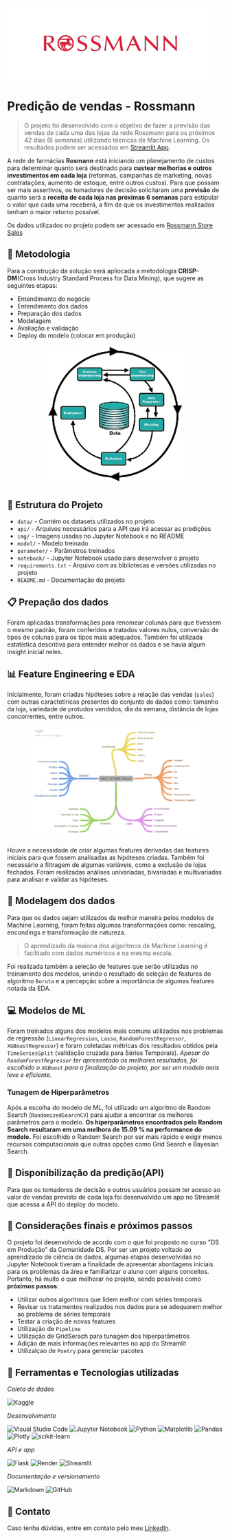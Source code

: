 ![alt text](img/logo.png)

# Predição de vendas - Rossmann

> O projeto foi desenvolvido com o objetivo de fazer a previsão das vendas de cada uma das lojas da rede Rossmann para os próximos 42 dias (6 semanas) utilizando técnicas de Machine Learning. Os resultados podem ser acessados em [Streamlit App](https://approssmann-prediction.streamlit.app/).

A rede de farmácias **Rosmann** está iniciando um planejamento de custos para determinar quanto será destinado para **custear melhorias e outros investimentos em cada loja** (reformas, campanhas de marketing, novas contratações, aumento de estoque, entre outros custos). Para que possam ser mais assertivos, os tomadores de decisão solicitaram uma **previsão** de quanto será a **receita de cada loja nas próximas 6 semanas** para estipular o valor que cada uma receberá, a fim de que os investimentos realizados tenham o maior retorno possível.

Os dados utilizados no projeto podem ser acessado em [Rossmann Store Sales](https://www.kaggle.com/competitions/rossmann-store-sales/data)

## 📄 Metodologia

Para a construção da solução será apliocada a metodologia **CRISP-DM**(Cross Industry Standard Process for Data Mining), que sugere as seguintes etapas:

- Entendimento do negócio
- Entendimento dos dados
- Preparação dos dados
- Modelagem
- Avaliação e validação
- Deploy do modelo (colocar em produção)

<p align="center">
  <img src="img/image.png" alt="CRISPDM" width="320"/>
</p>

## 📂 Estrutura do Projeto

- `data/` - Contém os datasets utilizados no projeto
- `api/` - Arquivos necessários para a API que irá acessar as predições
- `img/` - Imagens usadas no Jupyter Notebook e no README
- `model/` - Modelo treinado
- `parameter/` - Parâmetros treinados 
- `notebook/` - Jupyter Notebook usado para desenvolver o projeto
- `requirements.txt` - Arquivo com as bibliotecas e versões utilizadas no projeto
- `README.md` - Documentação do projeto

## 📋 Prepação dos dados

Foram aplicadas transformações para renomear colunas para que tivessem o mesmo padrão, foram conferidos e tratados valores nulos, conversão de tipos de colunas para os tipos mais adequados. Também foi utilizada estatística descritiva para entender melhor os dados e se havia algum insight inicial neles.

## 📊 Feature Engineering e EDA
Inicialmente, foram criadas hipóteses sobre a relação das vendas (`sales`) com outras caractetíricas presentes do conjunto de dados como: tamanho da loja, variedade de protudos vendidos, dia da semana, distância de lojas concorrentes, entre outros. 
<p align="center">
  <img src="img/MindMapHypothesis.png" alt="Hipoteses" width="400"/>
</p>

Houve a necessidade de criar algumas features derivadas das features iniciais para que fossem analisadas as hipóteses criadas. Também foi necessário a filtragem de algumas variáveis, como a exclusão de lojas fechadas.
Foram realizadas análises univariadas, bivariadas e multivariadas para analisar e validar as hipóteses.

## 📔 Modelagem dos dados
Para que os dados sejam utilizados da melhor maneira pelos modelos de Machine Learning, foram feitas algumas transformações como: rescaling, encondings e transformação de natureza.
> O aprendizado da maioria dos algoritmos de Machine Learning é facilitado com dados numéricos e na mesma escala.

Foi realizada também a seleção de features que serão utilizadas no treinamento dos modelos, unindo o resultado de seleção de features do algoritmo `Boruta` e a percepção sobre a importância de algumas features notada da EDA.

## 💻 Modelos de ML
Foram treinados alguns dos modelos mais comuns utilizados nos problemas de regressão (`LinearRegression`, `Lasso`, `RandomForestRegressor`, `XGBoostRegressor`) e foram coletadas métricas dos resultados obtidos pela `TimeSeriesSplit` (validação cruzada para Séries Temporais).
*Apesar do `RandomForestRegressor` ter apresentado os melhores resultados, foi escolhido o `XGBoost` para a finalização do projeto, por ser um modelo mais leve e eficiente.*
### Tunagem de Hiperparâmetros
Após a escolha do modelo de ML, foi utilizado um algoritmo de Random Search (`RandomizedSearchCV`) para ajudar a encontrar os melhores parâmetros para o modelo. **Os hiperparâmetros encontrados pelo Random Search resultaram em uma melhora de 15.09 % na performance do modelo.** Foi escolhido o Random Search por ser mais rápido e exigir menos recursos computacionais que outras opções como Grid Search e Bayesian Search.

## 🎯 Disponibilização da predição(API)
Para que os tomadores de decisão e outros usuários possam ter acesso ao valor de vendas previsto de cada loja foi desenvolvido um app no Streamlit que acessa a API do deploy do modelo.

## 🚀 Considerações finais e próximos passos
O projeto foi desenvolvido de acordo com o que foi proposto no curso "DS em Produção" da Comunidade DS. Por ser um projeto voltado ao aprendizado de ciência de dados, algumas etapas desenvolvidas no Jupyter Notebook tiveram a finalidade de apresentar abordagens iniciais para os problemas da área e familiarizar o aluno com alguns conceitos. 
Portanto, há muito o que melhorar no projeto, sendo possíveis como **próximos passos**:
- Utilizar outros algoritmos que lidem melhor com séries temporais
- Revisar os tratamentos realizados nos dados para se adequarem melhor ao problema de séries temporais
- Testar a criação de novas features
- Utilização de `Pipeline` 
- Utilização de GridSerach para tunagem dos hiperparâmetros
- Adição de mais informações relevantes no app do Streamlit
- Utilizalçao de `Poetry` para gerenciar pacotes

## 🔧 Ferramentas e Tecnologias utilizadas
*Coleta de dados*

![Kaggle](https://img.shields.io/badge/Kaggle-035a7d?style=for-the-badge&logo=kaggle&logoColor=white)

*Desenvolvimento*

![Visual Studio Code](https://img.shields.io/badge/Visual%20Studio%20Code-0078d7.svg?style=for-the-badge&logo=visual-studio-code&logoColor=white)
![Jupyter Notebook](https://img.shields.io/badge/jupyter-%23FA0F00.svg?style=for-the-badge&logo=jupyter&logoColor=white)
![Python](https://img.shields.io/badge/python-3670A0?style=for-the-badge&logo=python&logoColor=ffdd54)
![Matplotlib](https://img.shields.io/badge/Matplotlib-%23ffffff.svg?style=for-the-badge&logo=Matplotlib&logoColor=black)
![Pandas](https://img.shields.io/badge/pandas-%23150458.svg?style=for-the-badge&logo=pandas&logoColor=white)
![Plotly](https://img.shields.io/badge/Plotly-%233F4F75.svg?style=for-the-badge&logo=plotly&logoColor=white)
![scikit-learn](https://img.shields.io/badge/scikit--learn-%23F7931E.svg?style=for-the-badge&logo=scikit-learn&logoColor=white)

*API e app*

![Flask](https://img.shields.io/badge/flask-%23000.svg?style=for-the-badge&logo=flask&logoColor=white)
![Render](https://img.shields.io/badge/Render-%46E3B7.svg?style=for-the-badge&logo=render&logoColor=white)
![Streamlit](https://img.shields.io/badge/Streamlit-%23FE4B4B.svg?style=for-the-badge&logo=streamlit&logoColor=white)

*Documentação e versionamento*

![Markdown](https://img.shields.io/badge/markdown-%23000000.svg?style=for-the-badge&logo=markdown&logoColor=white)
![GitHub](https://img.shields.io/badge/github-%23121011.svg?style=for-the-badge&logo=github&logoColor=white)

## 📩 Contato

Caso tenha dúvidas, entre em contato pelo meu [LinkedIn](https://www.linkedin.com/in/marcela-de-pretto-amorim/).
